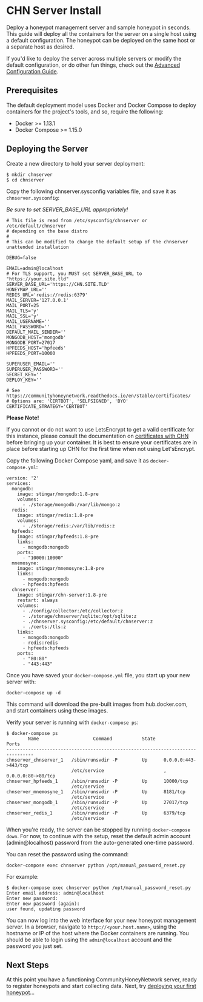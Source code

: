 CHN Server Install
=================

Deploy a honeypot management server and sample honeypot in seconds.  This guide will deploy all the containers for the server on a single host using a default configuration.  The honeypot can be deployed on the same host or a separate host as desired.

If you'd like to deploy the server across multiple servers or modify the default configuration, or do other fun things, check out the [Advanced Configuration Guide](config.md).

## Prerequisites

The default deployment model uses Docker and Docker Compose to deploy containers for the project's tools, and so, require the following:

* Docker >= 1.13.1
* Docker Compose >= 1.15.0

## Deploying the Server

Create a new directory to hold your server deployment:

    $ mkdir chnserver
    $ cd chnserver
    
Copy the following chnserver.sysconfig variables file, and save it as 
`chnserver.sysconfig`:

_Be sure to set SERVER_BASE_URL appropriately!_

```
# This file is read from /etc/sysconfig/chnserver or /etc/default/chnserver
# depending on the base distro
#
# This can be modified to change the default setup of the chnserver unattended installation

DEBUG=false

EMAIL=admin@localhost
# For TLS support, you MUST set SERVER_BASE_URL to "https://your.site.tld"
SERVER_BASE_URL='https://CHN.SITE.TLD'
HONEYMAP_URL=''
REDIS_URL='redis://redis:6379'
MAIL_SERVER='127.0.0.1'
MAIL_PORT=25
MAIL_TLS='y'
MAIL_SSL='y'
MAIL_USERNAME=''
MAIL_PASSWORD=''
DEFAULT_MAIL_SENDER=''
MONGODB_HOST='mongodb'
MONGODB_PORT=27017
HPFEEDS_HOST='hpfeeds'
HPFEEDS_PORT=10000

SUPERUSER_EMAIL=''
SUPERUSER_PASSWORD=''
SECRET_KEY=''
DEPLOY_KEY=''

# See https://communityhoneynetwork.readthedocs.io/en/stable/certificates/
# Options are: 'CERTBOT', 'SELFSIGNED', 'BYO'
CERTIFICATE_STRATEGY='CERTBOT'
```

__Please Note!__

If you cannot or do not want to use LetsEncrypt to get a valid certificate for this instance, please consult the 
documentation on [certificates with CHN](certificates.md) before bringing up your container. It is best to ensure 
your certificates are in place before starting up CHN for the first time when not using Let'sEncrypt.

Copy the following Docker Compose yaml, and save it as `docker-compose.yml`:


```
version: '2'
services:
  mongodb:
    image: stingar/mongodb:1.8-pre
    volumes:
      - ./storage/mongodb:/var/lib/mongo:z
  redis:
    image: stingar/redis:1.8-pre
    volumes:
      - ./storage/redis:/var/lib/redis:z
  hpfeeds:
    image: stingar/hpfeeds:1.8-pre
    links:
      - mongodb:mongodb
    ports:
      - "10000:10000"
  mnemosyne:
    image: stingar/mnemosyne:1.8-pre
    links:
      - mongodb:mongodb
      - hpfeeds:hpfeeds
  chnserver:
    image: stingar/chn-server:1.8-pre
    restart: always
    volumes:
      - ./config/collector:/etc/collector:z
      - ./storage/chnserver/sqlite:/opt/sqlite:z
      - ./chnserver.sysconfig:/etc/default/chnserver:z
      - ./certs:/tls:z
    links:
      - mongodb:mongodb
      - redis:redis
      - hpfeeds:hpfeeds
    ports:
      - "80:80"
      - "443:443"
```

Once you have saved your `docker-compose.yml` file, you start up your new server with:

    docker-compose up -d

This command will download the pre-built images from hub.docker.com, and start containers using these images.

Verify your server is running with `docker-compose ps`:

```
$ docker-compose ps
        Name                    Command           State           Ports         
--------------------------------------------------------------------------------
chnserver_chnserver_1   /sbin/runsvdir -P         Up      0.0.0.0:443->443/tcp
                        /etc/service                      , 0.0.0.0:80->80/tcp  
chnserver_hpfeeds_1     /sbin/runsvdir -P         Up      10000/tcp             
                        /etc/service                                            
chnserver_mnemosyne_1   /sbin/runsvdir -P         Up      8181/tcp              
                        /etc/service                                            
chnserver_mongodb_1     /sbin/runsvdir -P         Up      27017/tcp             
                        /etc/service                                            
chnserver_redis_1       /sbin/runsvdir -P         Up      6379/tcp              
                        /etc/service 
```                        

When you're ready, the server can be stopped by running `docker-compose down`.  For now, to continue with the setup, reset the default admin account (admin@localhost) password from the auto-generated one-time password. 

You can reset the password using the command:

    docker-compose exec chnserver python /opt/manual_password_reset.py

For example:

```
$ docker-compose exec chnserver python /opt/manual_password_reset.py
Enter email address: admin@localhost
Enter new password:
Enter new password (again):
user found, updating password
```

You can now log into the web interface for your new honeypot management server.  In a browser, navigate to `http://<your.host.name>`, using the hostname or IP of the host where the Docker containers are running.  You should be able to login using the `admin@localhost` account and the password you just set.

## Next Steps

At this point you have a functioning CommunityHoneyNetwork server, ready to register honeypots and start collecting data.  Next, try [deploying your first honeypot](firstpot.md)...
